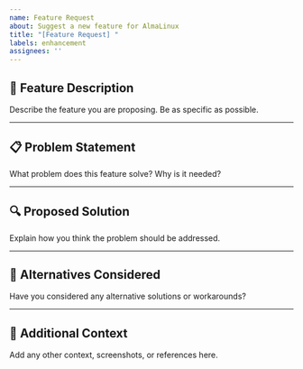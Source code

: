 ```yaml
---
name: Feature Request
about: Suggest a new feature for AlmaLinux
title: "[Feature Request] "
labels: enhancement
assignees: ''
---
```


## 🚀 Feature Description

Describe the feature you are proposing. Be as specific as possible.

---

## 📋 Problem Statement

What problem does this feature solve? Why is it needed?

---

## 🔍 Proposed Solution

Explain how you think the problem should be addressed.

---

## 🧩 Alternatives Considered

Have you considered any alternative solutions or workarounds?

---

## 📝 Additional Context

Add any other context, screenshots, or references here.

